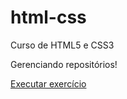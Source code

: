 # html-css
Curso de HTML5 e CSS3

Gerenciando repositórios!

<a href="https://rafaeltsai.github.io/html-css/modulo-01/01%20-%20Exercicios/ex002/">
Executar exercício<a>


